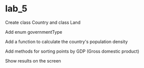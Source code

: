 # lab_5

Create class Country and class Land

Add enum governmentType

Add a function to calculate the country's population density

Add methods for sorting points by GDP (Gross domestic product)

Show results on the screen
